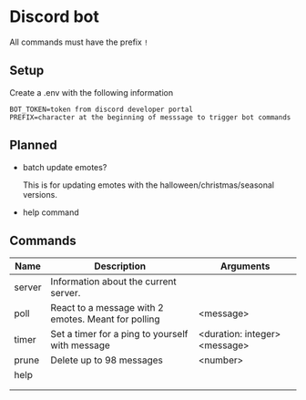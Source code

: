 # Discord bot

All commands must have the prefix `!`

## Setup

Create a .env with the following information
```
BOT_TOKEN=token from discord developer portal
PREFIX=character at the beginning of messsage to trigger bot commands
```
## Planned 

- batch update emotes?

   This is for updating emotes with the halloween/christmas/seasonal versions.

- help command



## Commands

| Name   | Description                                         | Arguments                       |
| ------ | --------------------------------------------------- | ------------------------------- |
| server | Information about the current server.               |                                 |
| poll   | React to a message with 2 emotes. Meant for polling | \<message>                      |
| timer  | Set a timer for a ping to yourself with message     | \<duration: integer> \<message> |
| prune  | Delete up to 98 messages                            | \<number>                       |
| help   |                                                     |                                 |
|        |                                                     |                                 |
|        |                                                     |                                 |
